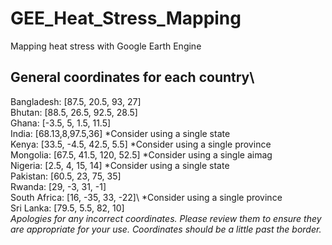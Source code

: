 # GEE_Heat_Stress_Mapping
Mapping heat stress with Google Earth Engine

## General coordinates for each country\
Bangladesh: [87.5, 20.5, 93, 27]\
Bhutan: [88.5, 26.5, 92.5, 28.5]\
Ghana: [-3.5, 5, 1.5, 11.5]\
India: [68.13,8,97.5,36] *Consider using a single state\
Kenya: [33.5, -4.5, 42.5, 5.5] *Consider using a single province\
Mongolia: [67.5, 41.5, 120, 52.5] *Consider using a single aimag\
Nigeria: [2.5, 4, 15, 14] *Consider using a single state\
Pakistan: [60.5, 23, 75, 35]\
Rwanda: [29, -3, 31, -1]\
South Africa: [16, -35, 33, -22]\ *Consider using a single province\
Sri Lanka: [79.5, 5.5, 82, 10]\
*Apologies for any incorrect coordinates. Please review them to ensure they are appropriate for your use. Coordinates should be a little past the border.*
